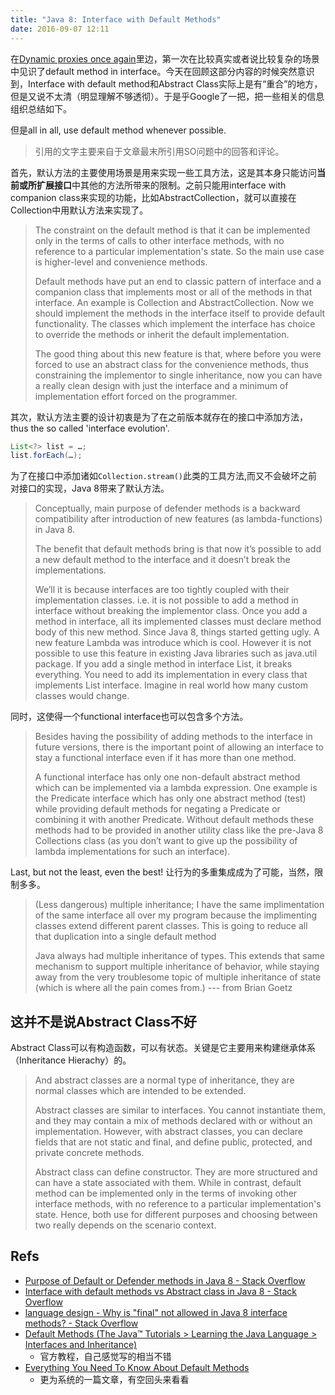 ```yaml
---
title: "Java 8: Interface with Default Methods"
date: 2016-09-07 12:11
---
```


在[Dynamic proxies once again](http://darkzach.com/readsomecode/2016/08/07/Dynamic-proxies-once-again.html)里边，第一次在比较真实或者说比较复杂的场景中见识了default method in interface。今天在回顾这部分内容的时候突然意识到，Interface with default method和Abstract Class实际上是有“重合”的地方，但是又说不太清（明显理解不够透彻）。于是乎Google了一把，把一些相关的信息组织总结如下。

但是all in all, use default method whenever possible.

> 引用的文字主要来自于文章最末所引用SO问题中的回答和评论。

首先，默认方法的主要使用场景是用来实现一些工具方法，这是其本身只能访问**当前或所扩展接口**中其他的方法所带来的限制。之前只能用interface with companion class来实现的功能，比如AbstractCollection，就可以直接在Collection中用默认方法来实现了。

> The constraint on the default method is that it can be implemented only in the terms of calls to other interface methods, with no reference to a particular implementation's state. So the main use case is higher-level and convenience methods.
> 
> Default methods have put an end to classic pattern of interface and a companion class that implements most or all of the methods in that interface. An example is Collection and AbstractCollection. Now we should implement the methods in the interface itself to provide default functionality. The classes which implement the interface has choice to override the methods or inherit the default implementation.
> 
> The good thing about this new feature is that, where before you were forced to use an abstract class for the convenience methods, thus constraining the implementor to single inheritance, now you can have a really clean design with just the interface and a minimum of implementation effort forced on the programmer.

其次，默认方法主要的设计初衷是为了在之前版本就存在的接口中添加方法，thus the so called 'interface evolution'.

```java
List<?> list = …;
list.forEach(…);
```

为了在接口中添加诸如`Collection.stream()`此类的工具方法,而又不会破坏之前对接口的实现，Java 8带来了默认方法。

> Conceptually, main purpose of defender methods is a backward compatibility after introduction of new features (as lambda-functions) in Java 8.
> 
> The benefit that default methods bring is that now it’s possible to add a new default method to the interface and it doesn’t break the implementations.
> 
> We’ll it is because interfaces are too tightly coupled with their implementation classes. i.e. it is not possible to add a method in interface without breaking the implementor class. Once you add a method in interface, all its implemented classes must declare method body of this new method.
> Since Java 8, things started getting ugly. A new feature Lambda was introduce which is cool. However it is not possible to use this feature in existing Java libraries such as java.util package. If you add a single method in interface List, it breaks everything. You need to add its implementation in every class that implements List interface. Imagine in real world how many custom classes would change.

同时，这使得一个functional interface也可以包含多个方法。

> Besides having the possibility of adding methods to the interface in future versions, there is the important point of allowing an interface to stay a functional interface even if it has more than one method.
> 
> A functional interface has only one non-default abstract method which can be implemented via a lambda expression. One example is the Predicate interface which has only one abstract method (test) while providing default methods for negating a Predicate or combining it with another Predicate. Without default methods these methods had to be provided in another utility class like the pre-Java 8 Collections class (as you don’t want to give up the possibility of lambda implementations for such an interface).

Last, but not the least, even the best! 让行为的多重集成成为了可能，当然，限制多多。

> (Less dangerous) multiple inheritance; I have the same implimentation of the same interface all over my program because the implimenting classes extend different parent classes. This is going to reduce all that duplication into a single default method
> 
> Java always had multiple inheritance of types. This extends that same mechanism to support multiple inheritance of behavior, while staying away from the very troublesome topic of multiple inheritance of state (which is where all the pain comes from.)   --- from Brian Goetz

## 这并不是说Abstract Class不好

Abstract Class可以有构造函数，可以有状态。关键是它主要用来构建继承体系（Inheritance Hierachy）的。

> And abstract classes are a normal type of inheritance, they are normal classes which are intended to be extended.
> 
> Abstract classes are similar to interfaces. You cannot instantiate them, and they may contain a mix of methods declared with or without an implementation.
> However, with abstract classes, you can declare fields that are not static and final, and define public, protected, and private concrete methods.
> 
> Abstract class can define constructor. They are more structured and can have a state associated with them. While in contrast, default method can be implemented only in the terms of invoking other interface methods, with no reference to a particular implementation's state. Hence, both use for different purposes and choosing between two really depends on the scenario context.

## Refs

- [Purpose of Default or Defender methods in Java 8 - Stack Overflow](http://stackoverflow.com/questions/19998309/purpose-of-default-or-defender-methods-in-java-8)
- [Interface with default methods vs Abstract class in Java 8 - Stack Overflow](http://stackoverflow.com/questions/19998454/interface-with-default-methods-vs-abstract-class-in-java-8)
- [language design - Why is "final" not allowed in Java 8 interface methods? - Stack Overflow](http://stackoverflow.com/questions/23453287/why-is-final-not-allowed-in-java-8-interface-methods/23476994#23476994)
- [Default Methods (The Java™ Tutorials > Learning the Java Language > Interfaces and Inheritance)](https://docs.oracle.com/javase/tutorial/java/IandI/defaultmethods.html)
    + 官方教程，自己感觉写的相当不错
- [Everything You Need To Know About Default Methods](http://blog.codefx.org/java/everything-about-default-methods/#Default-Methods-vs-Abstract-Classes)
    + 更为系统的一篇文章，有空回头来看看
